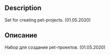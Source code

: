 ## Description

Set for creating pet-projects. (01.05.2020)

## Описание 

Набор для создания pet-проектов. (01.05.2020)
